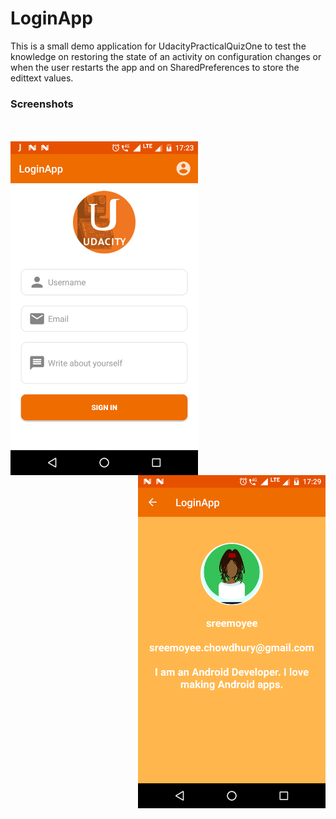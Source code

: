 # LoginApp

<p>This is a small demo application for UdacityPracticalQuizOne to test the knowledge on restoring the state of an activity on configuration changes or when the user restarts the app and on SharedPreferences to store the edittext values.</p>

### Screenshots
<br><br>
<img width="300" src="Screenshot_20180402-172327.png" style="border:0px;margin:0px" align="left"/>
<img width="300" src="Screenshot_20180402-172930.png" style="border:0px;margin:0px" align="right"/>
